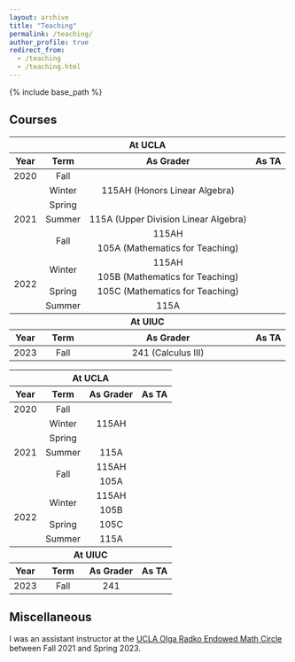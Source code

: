 ```yaml
---
layout: archive
title: "Teaching"
permalink: /teaching/
author_profile: true
redirect_from:
  - /teaching
  - /teaching.html
---
```


{% include base_path %}

Courses
------

<table>
    <thead>
        <tr>
            <th colspan=4 style="text-align:center">At UCLA</th>
        </tr>
    </thead>
  <thead>
        <tr>
            <th style="text-align:center">Year</th>
            <th style="text-align:center">Term</th>
            <th style="text-align:center">As Grader</th>
            <th style="text-align:center">As TA</th>
        </tr>
    </thead>
    <tbody style="text-align:center">
        <tr>
            <td>2020</td>
            <td>Fall</td>
            <td rowspan=3>115AH (Honors Linear Algebra)</td>
            <td rowspan=10></td>
        </tr>
        <tr>
            <td rowspan = 5>2021</td>
            <td>Winter</td>
        </tr>
        <tr>
            <td>Spring</td>
        </tr>
        <tr>
            <td>Summer</td>
            <td>115A (Upper Division Linear Algebra)</td>
        </tr>
        <tr>
              <td rowspan = 2>Fall</td>
              <td>115AH</td>
        </tr>
        <tr>
                <td>105A (Mathematics for Teaching)</td>
        </tr>
        <tr>
                <td rowspan = 4>2022</td>
                <td rowspan = 2>Winter</td>
                <td>115AH</td>
        </tr>
        <tr>
                  <td>105B (Mathematics for Teaching)</td>
          </tr>
        <tr>
                  <td>Spring</td>
                  <td>105C (Mathematics for Teaching)</td>
          </tr>
        <tr>
                  <td>Summer</td>
                  <td>115A</td>
        </tr>
    </tbody>
    <thead>
        <tr>
            <th colspan=4 style="text-align:center">At UIUC</th>
        </tr>
    </thead>
    <thead>
      <tr>
            <th style="text-align:center">Year</th>
            <th style="text-align:center">Term</th>
            <th style="text-align:center">As Grader</th>
            <th style="text-align:center">As TA</th>
        </tr>
    </thead>
    <tbody style="text-align:center">
    <tr>
            <td>2023</td>
            <td>Fall</td>
            <td>241 (Calculus III)</td>
            <td></td>
    </tr>
    </tbody>
</table>

<table>
    <thead>
        <tr>
            <th colspan=4 style="text-align:center">At UCLA</th>
        </tr>
    </thead>
  <thead>
        <tr>
            <th style="text-align:center">Year</th>
            <th style="text-align:center">Term</th>
            <th style="text-align:center">As Grader</th>
            <th style="text-align:center">As TA</th>
        </tr>
    </thead>
    <tbody style="text-align:center">
        <tr>
            <td>2020</td>
            <td>Fall</td>
            <td rowspan=3, title = "Honors Linear Algebra">115AH</td>
            <td rowspan=10></td>
        </tr>
        <tr>
            <td rowspan = 5>2021</td>
            <td>Winter</td>
        </tr>
        <tr>
            <td>Spring</td>
        </tr>
        <tr>
            <td>Summer</td>
            <td title = "Uppder Division Linear Algebra">115A</td>
        </tr>
        <tr>
              <td rowspan = 2>Fall</td>
              <td>115AH</td>
        </tr>
        <tr>
                <td title = "Mathematics for Teaching">105A</td>
        </tr>
        <tr>
                <td rowspan = 4>2022</td>
                <td rowspan = 2>Winter</td>
                <td>115AH</td>
        </tr>
        <tr>
                  <td title = "Mathematics for Teaching">105B</td>
          </tr>
        <tr>
                  <td>Spring</td>
                  <td title = "Mathematics for Teaching">105C</td>
          </tr>
        <tr>
                  <td>Summer</td>
                  <td>115A</td>
        </tr>
    </tbody>
    <thead>
        <tr>
            <th colspan=4 style="text-align:center">At UIUC</th>
        </tr>
    </thead>
    <thead>
      <tr>
            <th style="text-align:center">Year</th>
            <th style="text-align:center">Term</th>
            <th style="text-align:center">As Grader</th>
            <th style="text-align:center">As TA</th>
        </tr>
    </thead>
    <tbody style="text-align:center">
    <tr>
            <td>2023</td>
            <td>Fall</td>
            <td title = "Calculus III">241</td>
            <td></td>
    </tr>
    </tbody>
</table>

Miscellaneous
------
I was an assistant instructor at the [UCLA Olga Radko Endowed Math Circle](https://circles.math.ucla.edu/circles/) between Fall 2021 and Spring 2023. 
